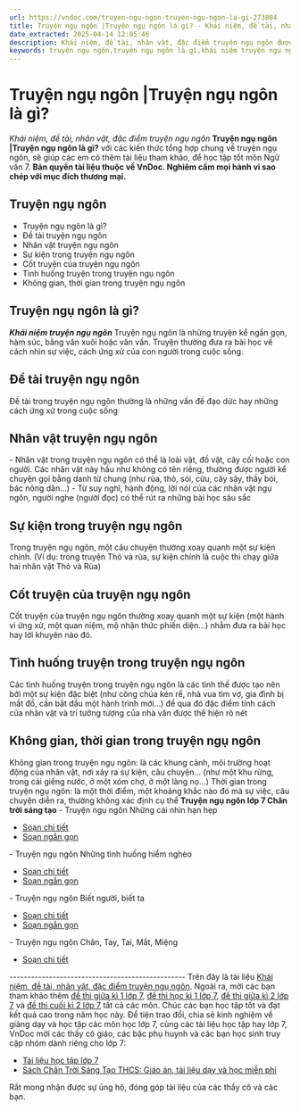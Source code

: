 ```yaml
---
url: https://vndoc.com/truyen-ngu-ngon-truyen-ngu-ngon-la-gi-273804
title: Truyện ngụ ngôn |Truyện ngụ ngôn là gì? - Khái niệm, đề tài, nhân vật, đặc điểm truyện ngụ ngôn - VnDoc.com
date_extracted: 2025-04-14 12:05:46
description: Khái niệm, đề tài, nhân vật, đặc điểm truyện ngụ ngôn được biên soạn nhằm giúp các em HS đạt kết quả tốt trong quá trình làm bài tập và học tập môn Ngữ văn lớp 7.
keywords: truyện ngụ ngôn,truyện ngụ ngôn là gì,khái niệm truyện ngụ ngôn,đề tài truyện ngụ ngôn,nhân vật ngụ ngôn,nhân vật trong truyện ngụ ngôn,sự kiện trong truyện ngụ ngôn,cốt truyện trong truyện ngụ ngôn,tình huống truyện ngụ ngôn,không gian trong truyện ngụ ngôn,thời gian trong truyện ngụ ngôn,văn 7,ngữ văn 7,văn mẫu lớp 7,tập làm văn lớp 7,viết một đoạn văn,văn lớp 7,ngữ văn lớp 7,ngu van 7,giải ngữ văn 7
---
```


# Truyện ngụ ngôn |Truyện ngụ ngôn là gì?
_Khái niệm, đề tài, nhân vật, đặc điểm truyện ngụ ngôn_
**Truyện ngụ ngôn |Truyện ngụ ngôn là gì?** với các kiến thức tổng hợp chung về truyện ngụ ngôn, sẽ giúp các em có thêm tài liệu tham khảo, để học tập tốt môn Ngữ văn 7.
**Bản quyền tài liệu thuộc về VnDoc. Nghiêm cấm mọi hành vi sao chép với mục đích thương mại.**
## Truyện ngụ ngôn
  * Truyện ngụ ngôn là gì?
  * Đề tài truyện ngụ ngôn
  * Nhân vật truyện ngụ ngôn
  * Sự kiện trong truyện ngụ ngôn
  * Cốt truyện của truyện ngụ ngôn
  * Tình huống truyện trong truyện ngụ ngôn
  * Không gian, thời gian trong truyện ngụ ngôn

## **Truyện ngụ ngôn là gì?**
**_Khái niệm truyện ngụ ngôn_**
Truyện ngụ ngôn là những truyện kể ngắn gọn, hàm súc, bằng văn xuôi hoặc văn vần. Truyện thường đưa ra bài học về cách nhìn sự việc, cách ứng xử của con người trong cuộc sống.
## Đề tài truyện ngụ ngôn
Đề tài trong truyện ngụ ngôn thường là những vấn đề đạo dức hay những cách ứng xử trong cuộc sống
## Nhân vật truyện ngụ ngôn
\- Nhân vật trong truyện ngụ ngôn có thể là loài vật, đồ vật, cây cối hoặc con người. Các nhân vật này hầu như không có tên riêng, thường được người kể chuyện gọi bằng danh từ chung \(như rùa, thỏ, sói, cừu, cây sậy, thầy bói, bác nông dân…\)
\- Từ suy nghĩ, hành động, lời nói của các nhân vật ngụ ngôn, người nghe \(người đọc\) có thể rút ra những bài học sâu sắc
## Sự kiện trong truyện ngụ ngôn
Trong truyện ngụ ngôn, một câu chuyện thường xoay quanh một sự kiện chính. \(Ví dụ: trong truyện Thỏ và rùa, sự kiện chính là cuộc thi chạy giữa hai nhân vật Thỏ và Rùa\)
## Cốt truyện của truyện ngụ ngôn
Cốt truyện của truyện ngụ ngôn thường xoay quanh một sự kiện \(một hành vi ứng xử, một quan niệm, mộ nhận thức phiến diện…\) nhằm đưa ra bài học hay lời khuyên nào đó.
## Tình huống truyện trong truyện ngụ ngôn
Các tình huống truyện trong truyện ngụ ngôn là các tình thế được tạo nên bởi một sự kiện đặc biệt \(như công chúa kén rể, nhà vua tìm vợ, gia đình bị mất đồ, cần bắt đầu một hành trình mới…\) để qua đó đặc điểm tính cách của nhân vật và trí tưởng tượng của nhà văn được thể hiện rõ nét
## Không gian, thời gian trong truyện ngụ ngôn
Không gian trong truyện ngụ ngôn: là các khung cảnh, môi trường hoạt động của nhân vật, nơi xảy ra sự kiện, câu chuyện… \(như một khu rừng, trong cái giếng nước, ở một xóm chợ, ở một làng nọ…\)
Thời gian trong truyện ngụ ngôn: là một thời điểm, một khoảng khắc nào đó mà sự việc, câu chuyện diễn ra, thường không xác định cụ thể
**Truyện ngụ ngôn lớp 7 Chân trời sáng tạo**
\- Truyện ngụ ngôn Những cái nhìn hạn hẹp
  * [Soạn chi tiết](<https://vndoc.com/soan-bai-nhung-cai-nhin-han-hep-trang-33-268003>)
  * [Soạn ngắn gọn](<https://vndoc.com/soan-bai-nhung-cai-nhin-han-hep-ngan-gon-268016>)

\- Truyện ngụ ngôn Những tình huống hiểm nghèo
  * [Soạn chi tiết](<https://vndoc.com/soan-bai-nhung-tinh-huong-hiem-ngheo-trang-36-268050>)
  * [Soạn ngắn gọn](<https://vndoc.com/soan-bai-nhung-tinh-huong-hiem-ngheo-ngan-gon-268053>)

\- Truyện ngụ ngôn Biết người, biết ta
  * [Soạn chi tiết](<https://vndoc.com/soan-bai-biet-nguoi-biet-ta-trang-40-268064>)
  * [Soạn ngắn gọn](<https://vndoc.com/soan-bai-biet-nguoi-biet-ta-ngan-gon-268065>)

\- Truyện ngụ ngôn Chân, Tay, Tai, Mắt, Miệng
  * [Soạn chi tiết](<https://vndoc.com/soan-bai-chan-tay-tai-mat-mieng-trang-43-268101>)

\-------------------------------------------------
Trên đây là tài liệu [Khái niệm, đề tài, nhân vật, đặc điểm truyện ngụ ngôn](<https://vndoc.com/truyen-ngu-ngon-truyen-ngu-ngon-la-gi-273804>). Ngoài ra, mời các bạn tham khảo thêm [đề thi giữa kì 1 lớp 7](<https://vndoc.com/de-thi-giua-ki-1-lop7>), [đề thi học kì 1 lớp 7](<https://vndoc.com/de-thi-hoc-ki-1-lop7>), [đề thi giữa kì 2 lớp 7](<https://vndoc.com/de-thi-giua-ki-2-lop7>) và [đề thi cuối kì 2 lớp 7](<https://vndoc.com/de-thi-hoc-ki-2-lop7>) tất cả các môn. Chúc các bạn học tập tốt và đạt kết quả cao trong năm học này.
Để tiện trao đổi, chia sẻ kinh nghiệm về giảng dạy và học tập các môn học lớp 7, cùng các tài liệu học tập hay lớp 7, VnDoc mời các thầy cô giáo, các bậc phụ huynh và các bạn học sinh truy cập nhóm dành riêng cho lớp 7:
  * [Tài liệu học tập lớp 7](</goto?u=aHR0cHM6Ly93d3cuZmFjZWJvb2suY29tL2dyb3Vwcy9UYWkubGlldS5ob2MudGFwLmxvcC43LlZORE9D>)
  * [Sách Chân Trời Sáng Tạo THCS: Giáo án, tài liệu dạy và học miễn phí](</goto?u=aHR0cHM6Ly93d3cuZmFjZWJvb2suY29tL2dyb3Vwcy9zYWNoY2hhbnRyb2lzYW5ndGFvdGhjcw%3D%3D>)

Rất mong nhận được sự ủng hộ, đóng góp tài liệu của các thầy cô và các bạn.
